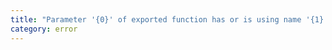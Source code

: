 ```yaml
---
title: "Parameter '{0}' of exported function has or is using name '{1}' from private module '{2}'."
category: error
---
```

